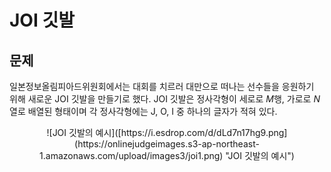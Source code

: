 # JOI 깃발
## 문제
일본정보올림피아드위원회에서는 대회를 치르러 대만으로 떠나는 선수들을 응원하기 위해 새로운 JOI 깃발을 만들기로 했다.
JOI 깃발은 정사각형이 세로로 $M$행, 가로로 $N$열로 배열된 형태이며 각 정사각형에는 J, O, I 중 하나의 글자가 적혀 있다.

<center> ![JOI 깃발의 예시]([https://i.esdrop.com/d/dLd7n17hg9.png](https://onlinejudgeimages.s3-ap-northeast-1.amazonaws.com/upload/images3/joi1.png) "JOI 깃발의 예시") </center>
